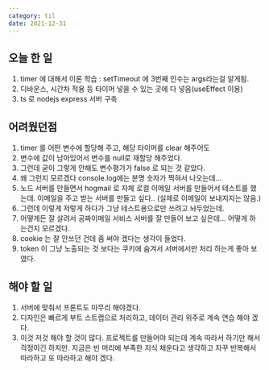 ```yaml
---
category: til
date: 2021-12-31
---
```


## 오늘 한 일

1. timer 에 대해서 이론 학습 : setTimeout 에 3번째 인수는 args라는걸 알게됨.
2. 디바운스, 시간차 적용 등 타이머 넣을 수 있는 곳에 다 넣음(useEffect 이용)
3. ts 로 nodejs express 서버 구축

## 어려웠던점

1. timer 를 어떤 변수에 할당해 주고, 해당 타이머를 clear 해주어도
2. 변수에 값이 남아있어서 변수를 null로 재할당 해주었다.
3. 그런데 굳이 그렇게 안해도 변수평가가 false 로 되는 것 같았다.
4. 왜 그런지 모르겠다 console.log에는 분명 숫자가 찍혀서 나오는데...
5. 노드 서버를 만들면서 hogmail 로 자체 로컬 이메일 서버를 만들어서 테스트를 했는데. 이메일을 주고 받는 서버를 만들고 싶다.. (실제로 이메일이 보내지지는 않음.)
6. 그런데 이렇게 저렇게 하다가 그냥 테스트용으로만 쓰려고 놔두었는데.
7. 어떻게든 잘 살려서 공짜이메일 서비스 서버를 잘 만들어 보고 싶은데... 어떻게 하는건지 모르겠다.
8. cookie 는 잘 안쓰던 건데 좀 써야 겠다는 생각이 들었다.
9. token 이 그냥 노출되는 것 보다는 쿠키에 숨겨서 서버에서만 처리 하는게 좋아 보였다.

## 해야 할 일

1. 서버에 맞춰서 프론트도 마무리 해야겠다.
2. 디자인은 빠르게 부트 스트랩으로 처리하고, 데이터 관리 위주로 계속 연습 해야 겠다.
3. 이것 저것 해야 할 것이 많다. 프로젝트를 만들어야 되는데 계속 따라서 하기만 해서 걱정이긴 하지만. 지금은 빈 머리에 부족한 지식 채운다고 생각하고 자꾸 반복해서 따라하고 또 따라하고 해야 겠다.
